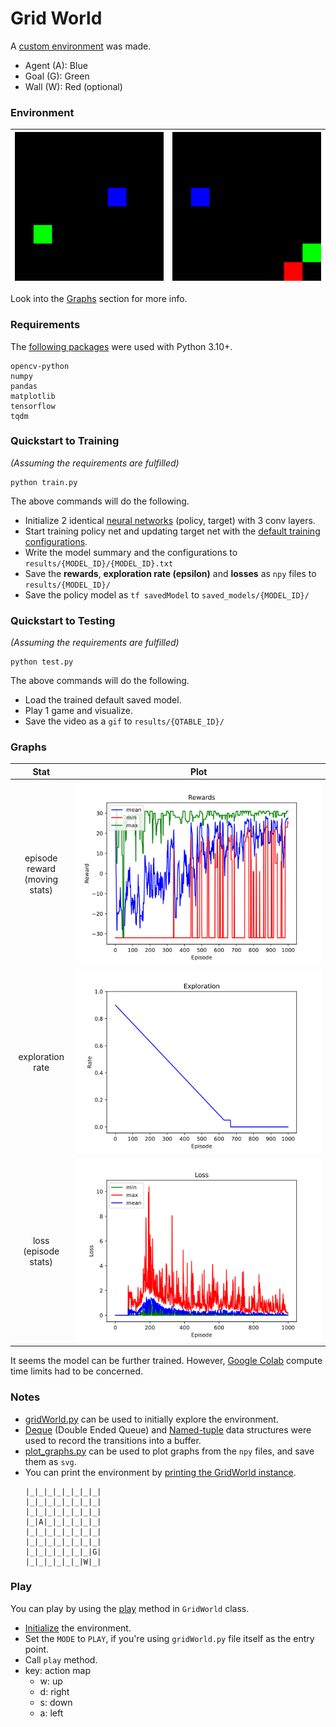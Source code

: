 # Grid World

A [custom environment](gridWorld.py) was made.
- Agent (A): Blue
- Goal (G): Green
- Wall (W): Red (optional)

### Environment

| ![](results/gw-conv-through-2023-07-18-17-32-23/2023-07-21-12-29-52.gif) | ![](results/gridWorld.png) |
|:------------------------------------------------------------------------:|:--------------------------:|


Look into the [Graphs](#graphs) section for more info.

### Requirements
The [following packages](requirements.txt) were used with Python 3.10+.
```
opencv-python
numpy
pandas
matplotlib
tensorflow
tqdm
```

### Quickstart to Training
_(Assuming the requirements are fulfilled)_
```
python train.py
```
The above commands will do the following.
- Initialize 2 identical [neural networks](helpers/dqn_helper.py?plain=1#L38) (policy, target) with 3 conv layers.
- Start training policy net and updating target net with the [default training configurations](helpers/config.py).
- Write the model summary and the configurations to `results/{MODEL_ID}/{MODEL_ID}.txt`
- Save the **rewards**, **exploration rate (epsilon)** and **losses** as `npy` files to `results/{MODEL_ID}/`
- Save the policy model as `tf savedModel` to `saved_models/{MODEL_ID}/`

### Quickstart to Testing
_(Assuming the requirements are fulfilled)_
```
python test.py
```
The above commands will do the following.
- Load the trained default saved model.
- Play 1 game and visualize.
- Save the video as a `gif` to `results/{QTABLE_ID}/`

### Graphs

|                Stat                |                               Plot                                |
|:----------------------------------:|:-----------------------------------------------------------------:|
| episode reward <br/>(moving stats) |   ![](results/gw-conv-through-2023-07-18-17-32-23/rewards.svg)    |
|          exploration rate          | ![](results/gw-conv-through-2023-07-18-17-32-23/explorations.svg) |
|     loss <br/>(episode stats)      |     ![](results/gw-conv-through-2023-07-18-17-32-23/loss.svg)     |

It seems the model can be further trained. However, [Google Colab](https://colab.research.google.com) compute time limits had to be concerned.

### Notes
- [gridWorld.py](gridWorld.py) can be used to initially explore the environment.
- [Deque](helpers/dqn_helper.py?plain=1#L20) (Double Ended Queue) and [Named-tuple](helpers/dqn_helper.py?plain=1#L15) data structures were used to record the transitions into a buffer.
- [plot_graphs.py](helpers/plot_graphs.py) can be used to plot graphs from the `npy` files, and save them as `svg`.
- You can print the environment by [printing the GridWorld instance](gridWorld.py?plain=1#L271-L274).
    ```
    |_|_|_|_|_|_|_|_|
    |_|_|_|_|_|_|_|_|
    |_|_|_|_|_|_|_|_|
    |_|A|_|_|_|_|_|_|
    |_|_|_|_|_|_|_|_|
    |_|_|_|_|_|_|_|_|
    |_|_|_|_|_|_|_|G|
    |_|_|_|_|_|_|W|_|
    ```

### Play
You can play by using the [play](gridWorld.py?plain=1#L194) method in `GridWorld` class.
- [Initialize](gridWorld.py?plain=1#L271-L279) the environment.
- Set the `MODE` to `PLAY`, if you're using `gridWorld.py` file itself as the entry point.
- Call `play` method.
- key: action map
  - w: up
  - d: right
  - s: down
  - a: left
